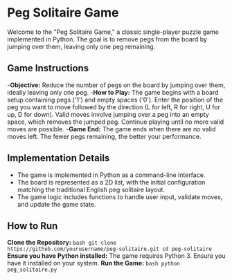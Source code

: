 # Peg Solitaire Game

Welcome to the "Peg Solitaire Game," a classic single-player puzzle game implemented in Python. The goal is to remove pegs from the board by jumping over them, leaving only one peg remaining.

## Game Instructions
-**Objective:** Reduce the number of pegs on the board by jumping over them, ideally leaving only one peg.
-**How to Play:**
The game begins with a board setup containing pegs ('1') and empty spaces ('0').
Enter the position of the peg you want to move followed by the direction (L for left, R for right, U for up, D for down).
Valid moves involve jumping over a peg into an empty space, which removes the jumped peg.
Continue playing until no more valid moves are possible.
-**Game End:** The game ends when there are no valid moves left. The fewer pegs remaining, the better your performance.


## Implementation Details
- The game is implemented in Python as a command-line interface.
- The board is represented as a 2D list, with the initial configuration matching the traditional English peg solitaire layout.
- The game logic includes functions to handle user input, validate moves, and update the game state.


## How to Run
**Clone the Repository:**
    ```bash
    git clone https://github.com/yourusername/peg-solitaire.git
    cd peg-solitaire
    ```
**Ensure you have Python installed:** The game requires Python 3. Ensure you have it installed on your system.
**Run the Game:**
    ```bash
    python peg_solitaire.py
    ```
